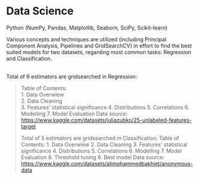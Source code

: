 # Data Science
Python (NumPy, Pandas, Matplotlib, Seaborn, SciPy, Scikit-learn) 

Various concepts and techniques are utilized (including Principal Component Analysis, Pipelines and GridSearchCV) in effort to find the best suited models for two datasets, regarding most common tasks: Regression and Classification.<br>

<br>Total of 6 estimators are gridsearched in Regression:
  <br><blockquote> Table of Contents:
    <br>1. Data Overwiew
    <br>2. Data Cleaning
    <br>3. Features' statistical significance
    4. Distributions
    5. Correlations
    6. Modelling
    7. Model Evaluation
  Data source: https://www.kaggle.com/datasets/juliazubko/25-unlabeled-features-target
  
 Total of 5 estimators are gridsearched in Classification: 
  Table of Contents:
    1. Data Overwiew
    2. Data Cleaning
    3. Features' statistical significance
    4. Distributions
    5. Correlations
    6. Modelling
    7. Model Evaluation
    8. Threshold tuning
    9. Best model
  Data source: https://www.kaggle.com/datasets/alimohammedbakhiet/anonymous-data
